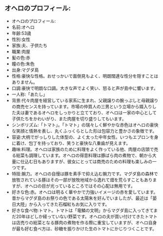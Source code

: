 ## オヘロのプロフィール:

* オヘロのプロフィール:
* 名前:オヘロ
* 年齢:53歳
* 性別:女性
* 家族:夫、子供たち
* 職業:肉屋
* 髪の色:赤
* 瞳の色:朱色
* 出身:マグダ島
* 性格:豪快な性格。おせっかいで面倒見もよく、明朗闊達な性分を隠すことはありません。
* 口調:豪快で明朗な口調。大きな声でよく笑い、怒ると声が島中に響います。
* 一人称:「あたし」
* 背景:代々肉屋を経営している家系に生まれ、父親譲りの腕っぷしと母親譲りの商売センスを持っています。市場の仲買人の三男という立場から婿入りした夫は妻であるオヘロをしっかりと立てており、オヘロは一家の中心として子供たちをかわいがり、また肉屋を切り盛りしてもいます。
* シンボリズム:「トマト」。「トマト」の瑞々しく鮮やかな赤色はオヘロの豪快な笑顔と情熱を表し、丸くふっくらとした形は包容力と豊かさの象徴です。
* 容姿:大柄でがっしりした体型の、よく太った中年女性。いつもエプロンを身に着け、包丁を持っており、笑うと豪快な八重歯が見えます。
* 趣味:料理。オヘロは家族のために料理をよく作っている他、肉屋の店頭で売る総菜も調理しています。オヘロの得意料理は豚ばら肉の煮物で、朝から大量に仕込む日もありますが、彼女にとっては商売のための料理も楽しみの一つです。
* 特技:腕力。オヘロの自慢は豚を素手で抑え込む腕力です。マグダ島の森林で放牧されている豚はその一部が放牧地域から逸れて畑を荒らすこともありますが、オヘロの目が光っているところではその心配は無用です。
* 好きな色:赤。オヘロは明るく華やかで力強いイメージの赤を愛しています。昔からマグダ島のお祭りの色である太陽朱を好んでいましたが、最近は「晏日大陸」から入ってきた石榴紅もお気に入りです。
* 好きな食べ物:トマト。トマトは「竜鱗の文明」からマグダ島に入ってきてまだ20年ほどしか経っていない野菜です。オヘロの夫が買い付けてきたトマトは店売りの総菜となる豚肉の煮物を作る際に重宝していますが、オヘロ自身が最も好む食べ方は、砂糖を振りかけた生のトマトにかじりつくことです。

